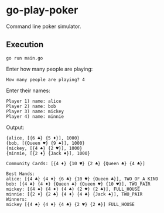 # go-play-poker

Command line poker simulator.

## Execution

```
go run main.go
```

Enter how many people are playing:

```
How many people are playing? 4
```

Enter their names:

```
Player 1) name: alice
Player 2) name: bob
Player 3) name: mickey
Player 4) name: minnie
```
Output:

```
{alice, [{6 ♣} {5 ♦}], 1000}
{bob, [{Queen ♥} {9 ♣}], 1000}
{mickey, [{4 ♠} {2 ♥}], 1000}
{minnie, [{2 ♦} {Jack ♠}], 1000}

Community Cards: [{4 ♦} {10 ♥} {2 ♣} {Queen ♣} {4 ♣}]

Best Hands:
alice: [{4 ♣} {4 ♦} {6 ♣} {10 ♥} {Queen ♣}], TWO_OF_A_KIND
bob: [{4 ♣} {4 ♦} {Queen ♣} {Queen ♥} {10 ♥}], TWO_PAIR
mickey: [{4 ♠} {4 ♦} {4 ♣} {2 ♥} {2 ♣}], FULL_HOUSE
minnie: [{2 ♦} {2 ♣} {4 ♦} {4 ♣} {Jack ♠}], TWO_PAIR
Winners:
mickey [{4 ♠} {4 ♦} {4 ♣} {2 ♥} {2 ♣}] FULL_HOUSE
```